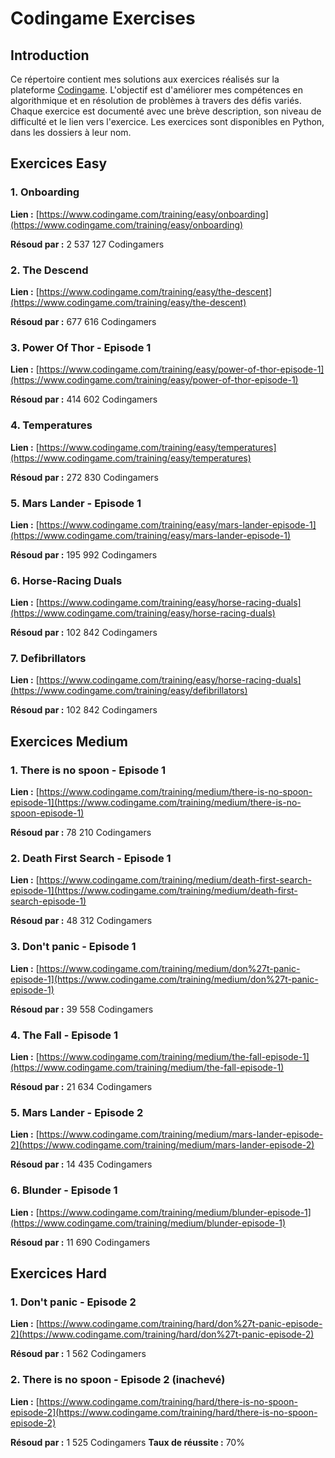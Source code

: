 # Codingame Exercises

## Introduction
Ce répertoire contient mes solutions aux exercices réalisés sur la plateforme [Codingame](https://www.codingame.com/).
L'objectif est d'améliorer mes compétences en algorithmique et en résolution de problèmes à travers des défis variés.
Chaque exercice est documenté avec une brève description, son niveau de difficulté et le lien vers l'exercice.
Les exercices sont disponibles en Python, dans les dossiers à leur nom.


## Exercices Easy

### 1. Onboarding
**Lien :** [https://www.codingame.com/training/easy/onboarding](https://www.codingame.com/training/easy/onboarding)

**Résoud par :** 2 537 127 Codingamers


### 2. The Descend
**Lien :** [https://www.codingame.com/training/easy/the-descent](https://www.codingame.com/training/easy/the-descent)

**Résoud par :** 677 616 Codingamers


### 3. Power Of Thor - Episode 1
**Lien :** [https://www.codingame.com/training/easy/power-of-thor-episode-1](https://www.codingame.com/training/easy/power-of-thor-episode-1)

**Résoud par :** 414 602 Codingamers


### 4. Temperatures
**Lien :** [https://www.codingame.com/training/easy/temperatures](https://www.codingame.com/training/easy/temperatures)

**Résoud par :** 272 830 Codingamers


### 5. Mars Lander - Episode 1
**Lien :** [https://www.codingame.com/training/easy/mars-lander-episode-1](https://www.codingame.com/training/easy/mars-lander-episode-1)

**Résoud par :** 195 992 Codingamers


### 6. Horse-Racing Duals
**Lien :** [https://www.codingame.com/training/easy/horse-racing-duals](https://www.codingame.com/training/easy/horse-racing-duals)

**Résoud par :** 102 842 Codingamers


### 7. Defibrillators
**Lien :** [https://www.codingame.com/training/easy/horse-racing-duals](https://www.codingame.com/training/easy/defibrillators)

**Résoud par :** 102 842 Codingamers



## Exercices Medium

### 1. There is no spoon - Episode 1
**Lien :** [https://www.codingame.com/training/medium/there-is-no-spoon-episode-1](https://www.codingame.com/training/medium/there-is-no-spoon-episode-1)

**Résoud par :** 78 210 Codingamers


### 2. Death First Search - Episode 1
**Lien :** [https://www.codingame.com/training/medium/death-first-search-episode-1](https://www.codingame.com/training/medium/death-first-search-episode-1)

**Résoud par :** 48 312 Codingamers


### 3. Don't panic - Episode 1
**Lien :** [https://www.codingame.com/training/medium/don%27t-panic-episode-1](https://www.codingame.com/training/medium/don%27t-panic-episode-1)

**Résoud par :** 39 558 Codingamers


### 4. The Fall - Episode 1
**Lien :** [https://www.codingame.com/training/medium/the-fall-episode-1](https://www.codingame.com/training/medium/the-fall-episode-1)

**Résoud par :** 21 634 Codingamers


### 5. Mars Lander - Episode 2
**Lien :** [https://www.codingame.com/training/medium/mars-lander-episode-2](https://www.codingame.com/training/medium/mars-lander-episode-2)

**Résoud par :** 14 435 Codingamers


### 6. Blunder - Episode 1
**Lien :** [https://www.codingame.com/training/medium/blunder-episode-1](https://www.codingame.com/training/medium/blunder-episode-1)

**Résoud par :** 11 690 Codingamers



## Exercices Hard

### 1. Don't panic - Episode 2
**Lien :** [https://www.codingame.com/training/hard/don%27t-panic-episode-2](https://www.codingame.com/training/hard/don%27t-panic-episode-2)

**Résoud par :** 1 562 Codingamers


### 2. There is no spoon - Episode 2 (inachevé)
**Lien :** [https://www.codingame.com/training/hard/there-is-no-spoon-episode-2](https://www.codingame.com/training/hard/there-is-no-spoon-episode-2)

**Résoud par :** 1 525 Codingamers
**Taux de réussite :** 70%














